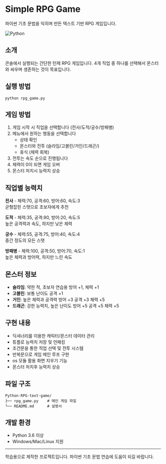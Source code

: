 # Simple RPG Game

파이썬 기초 문법을 익히며 만든 텍스트 기반 RPG 게임입니다.

![Python](https://img.shields.io/badge/Python-3.6+-blue.svg)

## 소개

콘솔에서 실행되는 간단한 턴제 RPG 게임입니다. 
4개 직업 중 하나를 선택해서 몬스터와 싸우며 생존하는 것이 목표입니다.

## 실행 방법

```
python rpg_game.py
```

## 게임 방법

1. 게임 시작 시 직업을 선택합니다 (전사/도적/궁수/방패병)
2. 메뉴에서 원하는 행동을 선택합니다
   - 상태 확인
   - 몬스터와 전투 (슬라임/고블린/거인/드래곤/)
   - 휴식 (체력 회복)
3. 전투는 속도 순으로 진행됩니다
4. 체력이 0이 되면 게임 오버
5. 몬스터 처치시 능력치 상승

## 직업별 능력치

**전사** - 체력:70, 공격:60, 방어:60, 속도:3  
균형잡힌 스탯으로 초보자에게 추천

**도적** - 체력:35, 공격:90, 방어:20, 속도:5  
높은 공격력과 속도, 하지만 낮은 체력

**궁수** - 체력:55, 공격:75, 방어:40, 속도:4  
중간 정도의 모든 스탯

**방패병** - 체력:100, 공격:50, 방어:70, 속도:1  
높은 체력과 방어력, 하지만 느린 속도


## 몬스터 정보

- **슬라임**: 약한 적, 초보자 연습용
방어 +1, 체력 +1
- **고블린**: 보통 난이도
공격 +1
- **거인**: 높은 체력과 공격력
방어 +3 공격 +3 체력 +5
- **드래곤**: 강한 능력치, 높은 난이도
방어 +5 공격 +5 체력 +5

## 구현 내용

- 딕셔너리를 이용한 캐릭터/몬스터 데이터 관리
- 튜플로 능력치 저장 및 언패킹
- 조건문을 통한 직업 선택 및 전투 시스템
- 반복문으로 게임 메인 루프 구현
- os 모듈 활용 화면 지우기 기능
- 몬스터 처치후 능력치 상승

## 파일 구조

```
Python-RPG-text-game/
├── rpg_game.py    # 메인 게임 파일
└── README.md      # 설명서
```

## 개발 환경

- Python 3.6 이상
- Windows/Mac/Linux 지원


---

학습용으로 제작한 프로젝트입니다. 파이썬 기초 문법 연습에 도움이 되길 바랍니다.
